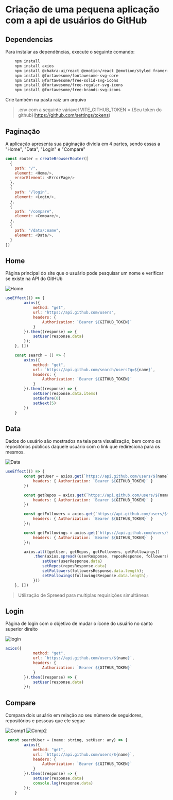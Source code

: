 # Criação de uma pequena aplicação com a api de usuários do GitHub

## Dependencias

Para instalar as dependências, execute o seguinte comando:
```sh
    npm install
    npm install axios
    npm install @chakra-ui/react @emotion/react @emotion/styled framer-motion
    npm install @fortawesome/fontawesome-svg-core
    npm install @fortawesome/free-solid-svg-icons
    npm install @fortawesome/free-regular-svg-icons
    npm install @fortawesome/free-brands-svg-icons
```
Crie também na pasta raiz um arquivo
> .env com a seguinte váriavel
> VITE_GITHUB_TOKEN = {Seu token do github}(https://github.com/settings/tokens)


## Paginação

A aplicação apresenta sua páginação dívidia em 4 partes, sendo essas a "Home", "Data", "Login" e "Compare"


```js
const router = createBrowserRouter([
  {
    path: "/",
    element: <Home/>,
    errorElement: <ErrorPage/>
  },
  {
    path: "/login",
    element: <Login/>,
  },
  {
    path: "/compare",
    element: <Compare/>,
  },
  {
    path: "/data/:name",
    element: <Data/>,
  }
])
```

## Home

Página principal do site que o usuário pode pesquisar um nome e verificar se existe na API do GitHUb

![Home](./src/assets/Home.png)
```js
useEffect(() => {
        axios({
            method: "get",
            url: "https://api.github.com/users",
            headers: {
                Authorization: `Bearer ${GITHUB_TOKEN}`
            }
        }).then((response) => {
            setUser(response.data)
        });
    }, [])

    const search = () => {
        axios({
            method: "get",
            url: `https://api.github.com/search/users?q=${name}`,
            headers: {
                Authorization: `Bearer ${GITHUB_TOKEN}`
            }
        }).then((response) => {
            setUser(response.data.items)
            setBefore(0)
            setNext(5)
        })
    }
```

## Data

Dados do usuário são mostrados na tela para visualização, bem como os repositórios públicos daquele usuário com o link que redireciona para os mesmos.

![Data](./src/assets/Data.png)

```js
useEffect(() => {
        const getUser = axios.get(`https://api.github.com/users/${name}`, {
            headers: { Authorization: `Bearer ${GITHUB_TOKEN}` }
        })

        const getRepos = axios.get(`https://api.github.com/users/${name}/repos`, {
            headers: { Authorization: `Bearer ${GITHUB_TOKEN}` }
        })

        const getFollowers = axios.get(`https://api.github.com/users/${name}/followers`, {
            headers: { Authorization: `Bearer ${GITHUB_TOKEN}` }
        });

        const getFollowings = axios.get(`https://api.github.com/users/${name}/following`, {
            headers: { Authorization: `Bearer ${GITHUB_TOKEN}` }
        });

        axios.all([getUser, getRepos, getFollowers, getFollowings])
            .then(axios.spread((userResponse, reposResponse, followersResponse, followingsResponse) => {
                setUser(userResponse.data)
                setRepos(reposResponse.data)
                setFollowers(followersResponse.data.length);
                setFollowings(followingsResponse.data.length);
            }))
    }, [])

```
> Utilização de Spreead para multiplas requisições simultâneas 

## Login

Página de login com o objetivo de mudar o ícone do usuário no canto superior direito

![login](./src/assets/Login.png)

```js
axios({
            method: "get",
            url: `https://api.github.com/users/${name}`,
            headers: {
                Authorization: `Bearer ${GITHUB_TOKEN}`
            }
        }).then((response) => {
            setUser(response.data)
        });
```

## Compare

Compara dois usuário em relação ao seu número de seguidores, repositórios e pessoas que ele segue

![Comp1](./src/assets/comp1.png)
![Comp2](./src/assets/comp2.png)

```js
 const searchUser = (name: string, setUser: any) => {
        axios({
            method: "get",
            url: `https://api.github.com/users/${name}`,
            headers: {
                Authorization: `Bearer ${GITHUB_TOKEN}`
            }
        }).then((response) => {
            setUser(response.data)
            console.log(response.data)
        });
    }

```